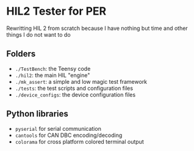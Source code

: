 # HIL2 Tester for PER

Rewritting HIL 2 from scratch because I have nothing but time and other things I do not want to do

## Folders

- `./TestBench`: the Teensy code
- `./hil2`: the main HIL "engine"
- `./mk_assert`: a simple and low magic test framework
- `./tests`: the test scripts and configuration files
- `./device_configs`: the device configuration files

## Python libraries

- `pyserial` for serial communication
- `cantools` for CAN DBC encoding/decoding
- `colorama` for cross platform colored terminal output

